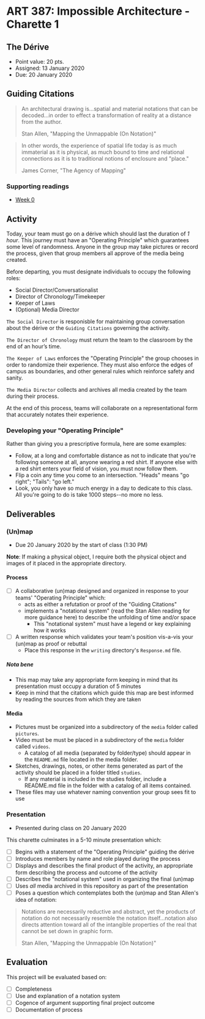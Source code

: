 # ART 387: Impossible Architecture - Charette 1

## The Dérive

* Point value: 20 pts.
* Assigned: 13 January 2020
* Due: 20 January 2020

## Guiding Citations

> An architectural drawing is...spatial and material notations that can be decoded...in order to effect a transformation of reality at a distance from the author.
>
> Stan Allen, "Mapping the Unmappable (On Notation)"

> In other words, the experience of spatial life today is as much immaterial as it is physical, as much bound to time and relational connections as it is to traditional notions of enclosure and "place."
>
> James Corner, "The Agency of Mapping"

### Supporting readings

* [Week 0](Readings/Week%200)

## Activity

Today, your team must go on a dérive which should last the duration of *1 hour*. This journey must have an "Operating Principle" which guarantees some level of randomness. Anyone in the group may take pictures or record the process, given that group members all approve of the media being created.

Before departing, you must designate individuals to occupy the following roles:

* Social Director/Conversationalist
* Director of Chronology/Timekeeper
* Keeper of Laws
* (Optional) Media Director

`The Social Director` is responisble for maintaining group conversation about the dérive or the `Guiding Citations` governing the activity.

`The Director of Chronology` must return the team to the classroom by the end of an hour’s time.

`The Keeper of Laws` enforces the "Operating Principle" the group chooses in order to randomize their experience. They must also enforce the edges of campus as boundaries, and other general rules which reinforce safety and sanity.

`The Media Director` collects and archives all media created by the team during their process.

At the end of this process, teams will collaborate on a representational form that accurately notates their experience.

### Developing your "Operating Principle"

Rather than giving you a prescriptive formula, here are some examples:

* Follow, at a long and comfortable distance as not to indicate that you're following someone at all, anyone wearing a red shirt. If anyone else with a red shirt enters your field of vision, you must now follow them.
* Flip a coin any time you come to an intersection. "Heads" means "go right"; "Tails": "go left."
* Look, you only have so much energy in a day to dedicate to this class. All you're going to do is take 1000 steps--no more no less.

## Deliverables

### (Un)map

* Due 20 January 2020 by the start of class (1:30 PM)

**Note**: If making a physical object, I require both the physical object and images of it placed in the appropriate directory.

#### Process

- [ ] A collaborative (un)map designed and organized in response to your teams' "Operating Principle" which:
    * acts as either a refutation or proof of the "Guiding Citations"
    * implements a "notational system" (read the Stan Allen reading for more guidance here) to describe the unfolding of time and/or space
        * This "notational system" must have a legend or key explaining how it works
- [ ] A written response which validates your team's position vis-a-vis your (un)map as proof or rebuttal
    * Place this response in the `writing` directory's `Response.md` file.

##### Nota bene

* This map may take any appropriate form keeping in mind that its presentation must occupy a duration of 5 minutes
* Keep in mind that the citations which guide this map are best informed by reading the sources from which they are taken

#### Media

* Pictures must be organized into a subdirectory of the `media` folder called `pictures`.
* Video must be must be placed in a subdirectory of the `media` folder called `videos`.
    * A catalog of all media (separated by folder/type) should appear in the `README.md` file located in the media folder.
* Sketches, drawings, notes, or other items generated as part of the activity should be placed in a folder titled `studies`.
    * If any material is included in the studies folder, include a README.md file in the folder with a catalog of all items contained.
* These files may use whatever naming convention your group sees fit to use

### Presentation

* Presented during class on 20 January 2020

This charette culminates in a 5-10 minute presentation which:

- [ ] Begins with a statement of the "Operating Principle" guiding the dérive
- [ ] Introduces members by name and role played during the process
- [ ] Displays and describes the final product of the activity, an appropriate form describing the process and outcome of the activity
- [ ] Describes the "notational system" used in organizing the final (un)map
- [ ] Uses _all_ media archived in this repository as part of the presentation
- [ ] Poses a question which contemplates both the (un)map and Stan Allen's idea of notation:

> Notations are necessarily reductive and abstract, yet the products of notation do not necessarily resemble the notation itself...notation also directs attention toward all of the intangible properties of the real that cannot be set down in graphic form.
>
> Stan Allen, "Mapping the Unmappable (On Notation)"

## Evaluation

This project will be evaluated based on:

- [ ] Completeness
- [ ] Use and explanation of a notation system
- [ ] Cogence of argument supporting final project outcome
- [ ] Documentation of process
